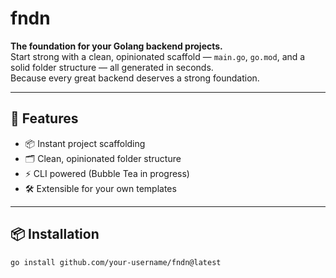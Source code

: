# fndn

**The foundation for your Golang backend projects.**  
Start strong with a clean, opinionated scaffold — `main.go`, `go.mod`, and a solid folder structure — all generated in seconds.  
Because every great backend deserves a strong foundation.

---

## 🚀 Features
- 📦 Instant project scaffolding
- 🗂️ Clean, opinionated folder structure
- ⚡ CLI powered (Bubble Tea in progress)
- 🛠️ Extensible for your own templates

---

## 📦 Installation
```bash
go install github.com/your-username/fndn@latest
